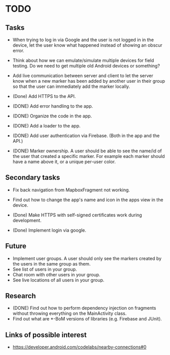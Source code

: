 # TODO

## Tasks

- When trying to log in via Google and the user is not logged in in the device, let the user know
  what happened instead of showing an obscur error.
- Think about how we can emulate/simulate multiple devices for field testing. Do we need to get
  multiple old Android devices or something?
- Add live communication between server and client to let the server know when a new marker has been
  added by another user in their group so that the user can immediately add the marker locally.

- (Done) Add HTTPS to the API.
- (DONE) Add error handling to the app.
- (DONE) Organize the code in the app.
- (DONE) Add a loader to the app.
- (DONE) Add user authentication via Firebase. (Both in the app and the API.)
- (DONE) Marker ownership. A user should be able to see the name/id of the user that
  created a specific marker. For example each marker should have a name above it, or a unique
  per-user color.

## Secondary tasks

- Fix back navigation from MapboxFragment not working.
- Find out how to change the app's name and icon in the apps view in the device.

- (Done) Make HTTPS with self-signed certificates work during development.
- (Done) Implement login via google.

## Future

- Implement user groups. A user should only see the markers created by the users in the same group
  as them.
- See list of users in your group.
- Chat room with other users in your group.
- See live locations of all users in your group.

## Research

- (DONE) Find out how to perform dependency injection on fragments without throwing everything on
  the MainActivity class.
- Find out what are *-BoM versions of libraries (e.g. Firebase and JUnit).

## Links of possible interest

- https://developer.android.com/codelabs/nearby-connections#0
